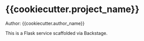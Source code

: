 # {{cookiecutter.project_name}}

Author: {{cookiecutter.author_name}}

This is a Flask service scaffolded via Backstage.

